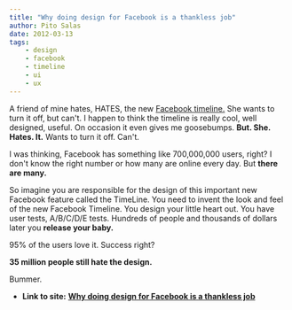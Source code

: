 ```yaml
---
title: "Why doing design for Facebook is a thankless job"
author: Pito Salas
date: 2012-03-13
tags:
    - design
    - facebook
    - timeline
    - ui
    - ux
---
```


A friend of mine hates, HATES, the new [Facebook
timeline.](<https://www.facebook.com/pitosalas>) She wants to turn it off, but
can't. I happen to think the timeline is really cool, well designed, useful.
On occasion it even gives me goosebumps. **But. She. Hates. It.** Wants to
turn it off. Can't.

I was thinking, Facebook has something like 700,000,000 users, right? I don't
know the right number or how many are online every day. But **there are
many.**

So imagine you are responsible for the design of this important new Facebook
feature called the TimeLine. You need to invent the look and feel of the new
Facebook Timeline. You design your little heart out. You have user tests,
A/B/C/D/E tests. Hundreds of people and thousands of dollars later you
**release your baby.**

95% of the users love it. Success right?

**35 million people still hate the design.**

Bummer.


* **Link to site:** **[Why doing design for Facebook is a thankless job](None)**
